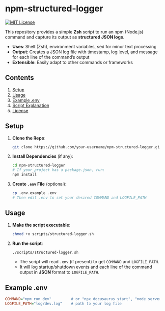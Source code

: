 # npm-structured-logger 
[![MIT License](https://img.shields.io/badge/License-MIT-green.svg)](LICENSE)

This repository provides a simple **Zsh** script to run an npm (Node.js) command and capture its output as **structured JSON logs**.

- **Uses**: Shell (Zsh), environment variables, sed for minor text processing  
- **Output**: Creates a JSON log file with timestamp, log level, and message for each line of the command’s output  
- **Extensible**: Easily adapt to other commands or frameworks  

## Contents

1. [Setup](#setup)  
2. [Usage](#usage)  
3. [Example .env](#example-env)  
4. [Script Explanation](#script-explanation)  
5. [License](#license)

## Setup

1. **Clone the Repo**:
    ```bash
    git clone https://github.com/your-username/npm-structured-logger.git
    ```
2. **Install Dependencies** (if any):
    ```bash
    cd npm-structured-logger
    # If your project has a package.json, run:
    npm install
    ```
3. **Create `.env` File** (optional):
    ```bash
    cp .env.example .env
    # Then edit .env to set your desired COMMAND and LOGFILE_PATH
    ```

## Usage

1. **Make the script executable**:
    ```bash
    chmod +x scripts/structured-logger.sh
    ```
2. **Run the script**:
    ```bash
    ./scripts/structured-logger.sh
    ```
   - The script will read `.env` (if present) to get `COMMAND` and `LOGFILE_PATH`.
   - It will log startup/shutdown events and each line of the command output in **JSON** format to `LOGFILE_PATH`.

## Example .env

```ini
COMMAND="npm run dev"         # or "npx docusaurus start", "node server.js", etc.
LOGFILE_PATH="log/dev.log"    # path to your log file
